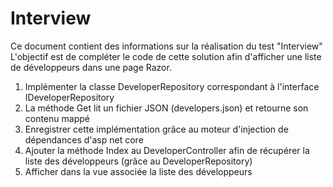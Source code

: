 ﻿# Interview 

Ce document contient des informations sur la réalisation du test "Interview"
L'objectif est de compléter le code de cette solution afin d'afficher une liste de développeurs dans une page Razor.

 1. Implémenter la classe DeveloperRepository correspondant à l'interface IDeveloperRepository
 2. La méthode Get lit un fichier JSON (developers.json) et retourne son contenu mappé
 3. Enregistrer cette implémentation grâce au moteur d'injection de dépendances d'asp net core
 4. Ajouter la méthode Index au DeveloperController afin de récupérer la liste des développeurs (grâce au DeveloperRepository)
 5. Afficher dans la vue associée la liste des développeurs